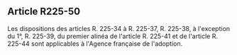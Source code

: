 ## Article R225-50

Les dispositions des articles R. 225-34 à R. 225-37, R. 225-38, à l'exception du 1°, R. 225-39, du premier
alinéa de l'article R. 225-41 et de l'article R. 225-44 sont applicables à l'Agence française de l'adoption.


